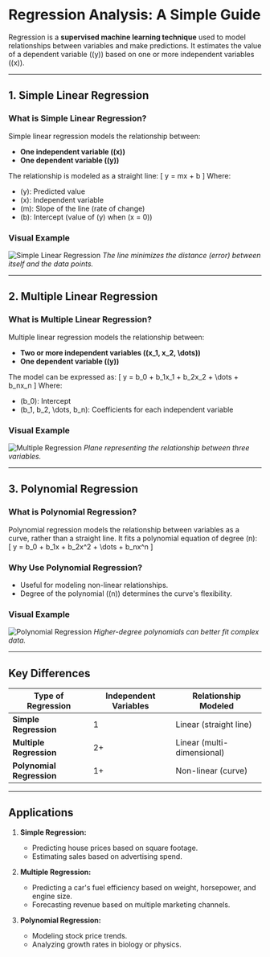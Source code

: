 # **Regression Analysis: A Simple Guide**

Regression is a **supervised machine learning technique** used to model relationships between variables and make predictions. It estimates the value of a dependent variable (\(y\)) based on one or more independent variables (\(x\)).

---

## **1. Simple Linear Regression**

### **What is Simple Linear Regression?**
Simple linear regression models the relationship between:
- **One independent variable (\(x\))**
- **One dependent variable (\(y\))**

The relationship is modeled as a straight line:
\[
y = mx + b
\]
Where:
- \(y\): Predicted value  
- \(x\): Independent variable  
- \(m\): Slope of the line (rate of change)  
- \(b\): Intercept (value of \(y\) when \(x = 0\))  

### **Visual Example**
![Simple Linear Regression](https://upload.wikimedia.org/wikipedia/commons/thumb/3/3a/Linear_regression.svg/600px-Linear_regression.svg.png)
*The line minimizes the distance (error) between itself and the data points.*

---

## **2. Multiple Linear Regression**

### **What is Multiple Linear Regression?**
Multiple linear regression models the relationship between:
- **Two or more independent variables (\(x_1, x_2, \dots\))**
- **One dependent variable (\(y\))**

The model can be expressed as:
\[
y = b_0 + b_1x_1 + b_2x_2 + \dots + b_nx_n
\]
Where:
- \(b_0\): Intercept  
- \(b_1, b_2, \dots, b_n\): Coefficients for each independent variable  

### **Visual Example**
![Multiple Regression](https://tse3.mm.bing.net/th?id=OIP.GVvDtL4RmE3USTBvky3bmAHaDr&pid=15.1)
*Plane representing the relationship between three variables.*

---

## **3. Polynomial Regression**

### **What is Polynomial Regression?**
Polynomial regression models the relationship between variables as a curve, rather than a straight line. It fits a polynomial equation of degree \(n\):
\[
y = b_0 + b_1x + b_2x^2 + \dots + b_nx^n
\]

### Why Use Polynomial Regression?
- Useful for modeling non-linear relationships.
- Degree of the polynomial (\(n\)) determines the curve's flexibility.

### **Visual Example**
![Polynomial Regression](https://upload.wikimedia.org/wikipedia/commons/thumb/8/8c/Polynomialregression.png/600px-Polynomialregression.png)
*Higher-degree polynomials can better fit complex data.*

---

## **Key Differences**

| Type of Regression   | Independent Variables | Relationship Modeled       |
|-----------------------|-----------------------|-----------------------------|
| **Simple Regression** | 1                     | Linear (straight line)      |
| **Multiple Regression** | 2+                   | Linear (multi-dimensional)  |
| **Polynomial Regression** | 1+                | Non-linear (curve)          |

---

## **Applications**
1. **Simple Regression:**
   - Predicting house prices based on square footage.
   - Estimating sales based on advertising spend.

2. **Multiple Regression:**
   - Predicting a car's fuel efficiency based on weight, horsepower, and engine size.
   - Forecasting revenue based on multiple marketing channels.

3. **Polynomial Regression:**
   - Modeling stock price trends.
   - Analyzing growth rates in biology or physics.

